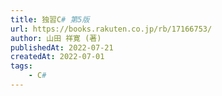 ```yaml
---
title: 独習C# 第5版
url: https://books.rakuten.co.jp/rb/17166753/
author: 山田 祥寛 (著)
publishedAt: 2022-07-21
createdAt: 2022-07-01
tags: 
    - C#
---
```

